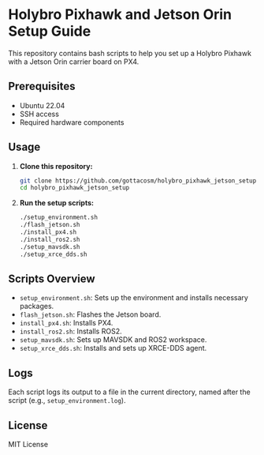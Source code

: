 
# Holybro Pixhawk and Jetson Orin Setup Guide

This repository contains bash scripts to help you set up a Holybro Pixhawk with a Jetson Orin carrier board on PX4.

## Prerequisites

- Ubuntu 22.04
- SSH access
- Required hardware components

## Usage

1. **Clone this repository:**

   ```bash
   git clone https://github.com/gottacosm/holybro_pixhawk_jetson_setup.git
   cd holybro_pixhawk_jetson_setup
   ```

2. **Run the setup scripts:**

   ```bash
   ./setup_environment.sh
   ./flash_jetson.sh
   ./install_px4.sh
   ./install_ros2.sh
   ./setup_mavsdk.sh
   ./setup_xrce_dds.sh
   ```

## Scripts Overview

- `setup_environment.sh`: Sets up the environment and installs necessary packages.
- `flash_jetson.sh`: Flashes the Jetson board.
- `install_px4.sh`: Installs PX4.
- `install_ros2.sh`: Installs ROS2.
- `setup_mavsdk.sh`: Sets up MAVSDK and ROS2 workspace.
- `setup_xrce_dds.sh`: Installs and sets up XRCE-DDS agent.

## Logs

Each script logs its output to a file in the current directory, named after the script (e.g., `setup_environment.log`).

## License

MIT License

